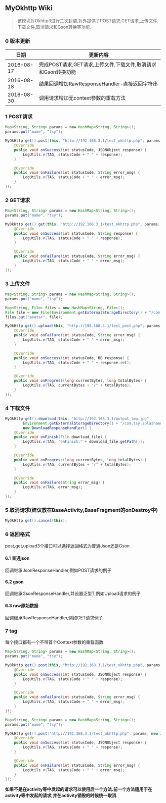 ## MyOkhttp Wiki

> 该模块对Okhttp3进行二次封装,对外提供了POST请求,GET请求,上传文件,下载文件,取消请求和Gson转换等功能.

### 0 版本更新

|日期|更新内容|
|---|---|
|2016-08-17|完成POST请求,GET请求,上传文件,下载文件,取消请求和Gson转换功能|
|2016-08-18|结果回调增加RawResponseHandler-直接返回字符串|
|2016-08-30|调用请求增加无context参数的重载方法|

### 1 POST请求

```java
Map<String, String> params = new HashMap<String, String>();
params.put("name", "tsy");

MyOkHttp.get().post(this, "http://192.168.3.1/test_okhttp.php", params, new JsonResponseHandler() {
    @Override
    public void onSuccess(int statusCode, JSONObject response) {
        LogUtils.v(TAG, statusCode + " " + response);
    }

    @Override
    public void onFailure(int statusCode, String error_msg) {
        LogUtils.v(TAG, statusCode + " " + error_msg);
    }
});
```

### 2 GET请求

```java
Map<String, String> params = new HashMap<String, String>();
params.put("name", "tsy");

MyOkHttp.get().get(this, "http://192.168.3.1/test_okhttp.php", params, new RawResponseHandler() {
    @Override
    public void onSuccess(int statusCode, String response) {
        LogUtils.v(TAG, statusCode + " " + response);
    }

    @Override
    public void onFailure(int statusCode, String error_msg) {
        LogUtils.v(TAG, statusCode + " " + error_msg);
    }
});
```

### 3 上传文件

```java
Map<String, String> params = new HashMap<String, String>();
params.put("name", "tsy");

Map<String, File> files = new HashMap<String, File>();
File file = new File(Environment.getExternalStorageDirectory() + "/com.ci123.service.splashandroid/splash/1.png");
files.put("avatar", file);

MyOkHttp.get().upload(this, "http://192.168.3.1/test_post.php", params, files, new GsonResponseHandler<BB>() {
    @Override
    public void onFailure(int statusCode, String error_msg) {
        LogUtils.v(TAG, statusCode + " " + error_msg);
    }

    @Override
    public void onSuccess(int statusCode, BB response) {
        LogUtils.v(TAG, statusCode + " " + response.ret);
    }

    @Override
    public void onProgress(long currentBytes, long totalBytes) {
        LogUtils.v(TAG, currentBytes + "/" + totalBytes);
    }
});
```

### 4 下载文件

```java
MyOkHttp.get().download(this, "http://192.168.3.1/output_tmp.jpg",
        Environment.getExternalStorageDirectory() + "/com.tsy.splashandroid/", "1.jpg",
        new DownloadResponseHandler() {
    @Override
    public void onFinish(File download_file) {
        LogUtils.v(TAG, "onFinish:" + download_file.getPath());
    }

    @Override
    public void onProgress(long currentBytes, long totalBytes) {
        LogUtils.v(TAG, currentBytes + "/" + totalBytes);
    }

    @Override
    public void onFailure(String error_msg) {
        LogUtils.v(TAG, error_msg);
    }
});
```

### 5 取消请求(建议放在BaseActivity,BaseFragment的onDestroy中)

```java
MyOkHttp.get().cancel(this);
```

### 6 返回格式

post,get,upload3个接口可以选择返回格式为普通Json还是Gson

#### 6.1 普通json

回调继承JsonResponseHandler,例如POST请求的例子

#### 6.2 gson

回调继承GsonResponseHandler<T>,并设置泛型T,例如Upload请求的例子

#### 6.3 raw原始数据

回调继承RawResponseHandler,例如GET请求例子

### 7 tag

每个接口都有一个不带首个Context参数的重载函数:

```java
Map<String, String> params = new HashMap<String, String>();
params.put("name", "tsy");

MyOkHttp.get().post(this, "http://192.168.3.1/test_okhttp.php", params, new JsonResponseHandler() {
    @Override
    public void onSuccess(int statusCode, JSONObject response) {
        LogUtils.v(TAG, statusCode + " " + response);
    }

    @Override
    public void onFailure(int statusCode, String error_msg) {
        LogUtils.v(TAG, statusCode + " " + error_msg);
    }
});
```

```java
Map<String, String> params = new HashMap<String, String>();
params.put("name", "tsy");

MyOkHttp.get().post("http://192.168.3.1/test_okhttp.php", params, new JsonResponseHandler() {
    @Override
    public void onSuccess(int statusCode, JSONObject response) {
        LogUtils.v(TAG, statusCode + " " + response);
    }

    @Override
    public void onFailure(int statusCode, String error_msg) {
        LogUtils.v(TAG, statusCode + " " + error_msg);
    }
});
```

**如果不是在activity等中发起的请求可以使用后一个方法.前一个方法适用于在activity等中发起的请求,并在activity销毁的时候统一取消.**
